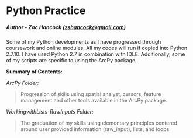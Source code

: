 Python Practice
==============
##### Author - Zac Hancock (zshancock@gmail.com)

Some of my Python developments as I have progressed through coursework and online modules. 
All my codes will run if copied into Python 2.7.10. I have used Python 2.7 in combination with IDLE.
Additionally, some of my scripts are specific to using the ArcPy package.

**Summary of Contents:**

*ArcPy Folder:*
>Progression of skills using spatial analyst, cursors, feature management and other tools 
>available in the ArcPy package. 

*WorkingwithLists-RawInputs Folder:*
>The graduation of my skills using elementary principles centered around user provided
>information (raw_input), lists, and loops.
